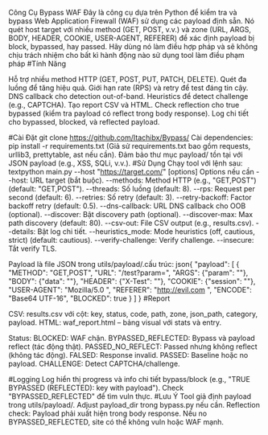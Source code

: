 Công Cụ Bypass WAF
Đây là công cụ dựa trên Python để kiểm tra và bypass Web Application Firewall (WAF) sử dụng các payload định sẵn. Nó quét host target với nhiều method (GET, POST, v.v.) và zone (URL, ARGS, BODY, HEADER, COOKIE, USER-AGENT, REFERER) để xác định payload bị block, bypassed, hay passed. Hãy dùng nó làm điều hợp pháp và sẽ không chịu trách nhiệm cho bất kì hành động nào sử dụng tool làm điều phạm pháp
#Tính Năng

Hỗ trợ nhiều method HTTP (GET, POST, PUT, PATCH, DELETE).
Quét đa luồng để tăng hiệu quả.
Giới hạn rate (RPS) và retry để test đáng tin cậy.
DNS callback cho detection out-of-band.
Heuristics để detect challenge (e.g., CAPTCHA).
Tạo report CSV và HTML.
Check reflection cho true bypassed (kiểm tra payload có reflect trong body response).
Log chi tiết cho bypassed, blocked, và reflected payload.

#Cài Đặt
git clone https://github.com/Itachibx/Bypass/
Cài dependencies:
pip install -r requirements.txt
(Giả sử requirements.txt bao gồm requests, urllib3, prettytable, ast nếu cần).
Đảm bảo thư mục payload/ tồn tại với JSON payload (e.g., XSS, SQLi, v.v.).
#Sử Dụng
Chạy tool với lệnh sau:
textpython main.py --host "https://target.com/" [options]
Options nếu cần
--host: URL target (bắt buộc).
--methods: Method HTTP (e.g., "GET,POST") (default: "GET,POST").
--threads: Số luồng (default: 8).
--rps: Request per second (default: 6).
--retries: Số retry (default: 3).
--retry-backoff: Factor backoff retry (default: 0.5).
--dns-callback: URL DNS callback cho OOB (optional).
--discover: Bật discovery path (optional).
--discover-max: Max path discovery (default: 80).
--csv-out: File CSV output (e.g., results.csv).
--details: Bật log chi tiết.
--heuristics_mode: Mode heuristics (off, cautious, strict) (default: cautious).
--verify-challenge: Verify challenge.
--insecure: Tắt verify TLS.

Payload là file JSON trong utils/payload/.cấu trúc:
json{
  "payload": [
    {
      "METHOD": "GET,POST",
      "URL": "/test?param=<script>alert(1)</script>",
      "ARGS": {"param": "<script>alert(1)</script>"},
      "BODY": {"data": "<script>alert(1)</script>"},
      "HEADER": {"X-Test": "<script>alert(1)</script>"},
      "COOKIE": {"session": "<script>alert(1)</script>"},
      "USER-AGENT": "Mozilla/5.0 <script>alert(1)</script>",
      "REFERER": "http://evil.com <script>alert(1)</script>",
      "ENCODE": "Base64 UTF-16",
      "BLOCKED": true
    }
  ]
}
#Report

CSV: results.csv với cột: key, status, code, path, zone, json_path, category, payload.
HTML: waf_report.html – bảng visual với stats và entry.

Status:
BLOCKED: WAF chặn.
BYPASSED_REFLECTED: Bypass và payload reflect (tác động thật).
PASSED_NO_REFLECT: Passed nhưng không reflect (không tác động).
FALSED: Response invalid.
PASSED: Baseline hoặc no payload.
CHALLENGE: Detect CAPTCHA/challenge.

#Logging
Log hiển thị progress và info chi tiết bypass/block (e.g., "TRUE BYPASSED (REFLECTED): key with payload").
Check "BYPASSED_REFLECTED" để tìm vuln thực.
#Lưu Ý
Tool giả định payload trong utils/payload/. Adjust payload_dir trong bypass.py nếu cần.
Reflection check: Payload phải xuất hiện trong body response.
Nếu no BYPASSED_REFLECTED, site có thể không vuln hoặc WAF mạnh.
